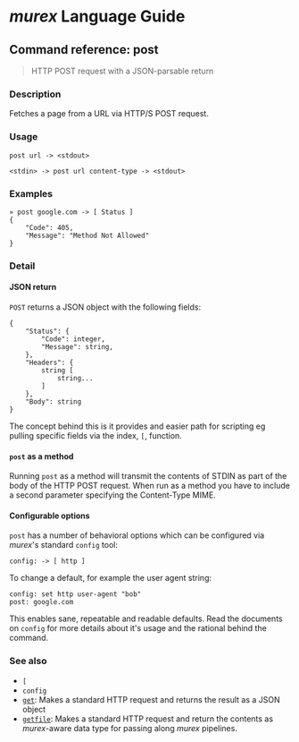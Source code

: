 # _murex_ Language Guide

## Command reference: post

> HTTP POST request with a JSON-parsable return

### Description

Fetches a page from a URL via HTTP/S POST request.

### Usage

    post url -> <stdout>

    <stdin> -> post url content-type -> <stdout>

### Examples

    » post google.com -> [ Status ] 
    {
        "Code": 405,
        "Message": "Method Not Allowed"
    }


### Detail

#### JSON return

`POST` returns a JSON object with the following fields:

    {
        "Status": {
            "Code": integer,
            "Message": string,
        },
        "Headers": {
            string [
                string...
            ]
        },
        "Body": string
    }

The concept behind this is it provides and easier path for scripting eg pulling
specific fields via the index, `[`, function.

#### `post` as a method

Running `post` as a method will transmit the contents of STDIN as part of the
body of the HTTP POST request. When run as a method you have to include a second
parameter specifying the Content-Type MIME.

#### Configurable options

`post` has a number of behavioral options which can be configured via _murex_'s
standard `config` tool:

    config: -> [ http ]

To change a default, for example the user agent string:

    config: set http user-agent "bob"
    post: google.com

This enables sane, repeatable and readable defaults. Read the documents on
`config` for more details about it's usage and the rational behind the command.

### See also

* `[`
* `config`
* [`get`](get.md): Makes a standard HTTP request and returns the result as a JSON object
* [`getfile`](getfile.md): Makes a standard HTTP request and return the contents as _murex_-aware data type
for passing along _murex_ pipelines.
